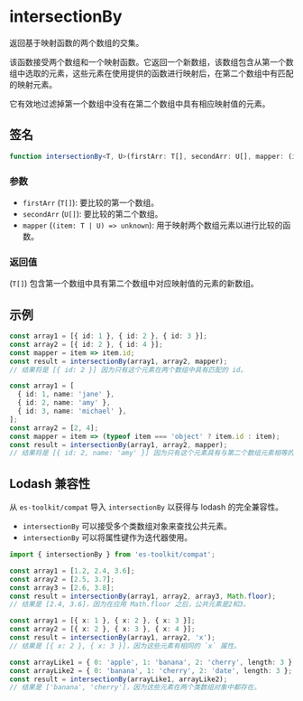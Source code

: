 # intersectionBy

返回基于映射函数的两个数组的交集。

该函数接受两个数组和一个映射函数。它返回一个新数组，该数组包含从第一个数组中选取的元素，这些元素在使用提供的函数进行映射后，在第二个数组中有匹配的映射元素。

它有效地过滤掉第一个数组中没有在第二个数组中具有相应映射值的元素。

## 签名

```typescript
function intersectionBy<T, U>(firstArr: T[], secondArr: U[], mapper: (item: T | U) => unknown): T[];
```

### 参数

- `firstArr` (`T[]`): 要比较的第一个数组。
- `secondArr` (`U[]`): 要比较的第二个数组。
- `mapper` (`(item: T | U) => unknown`): 用于映射两个数组元素以进行比较的函数。

### 返回值

(`T[]`) 包含第一个数组中具有第二个数组中对应映射值的元素的新数组。

## 示例

```typescript
const array1 = [{ id: 1 }, { id: 2 }, { id: 3 }];
const array2 = [{ id: 2 }, { id: 4 }];
const mapper = item => item.id;
const result = intersectionBy(array1, array2, mapper);
// 结果将是 [{ id: 2 }] 因为只有这个元素在两个数组中具有匹配的 id。

const array1 = [
  { id: 1, name: 'jane' },
  { id: 2, name: 'amy' },
  { id: 3, name: 'michael' },
];
const array2 = [2, 4];
const mapper = item => (typeof item === 'object' ? item.id : item);
const result = intersectionBy(array1, array2, mapper);
// 结果将是 [{ id: 2, name: 'amy' }] 因为只有这个元素具有与第二个数组元素相等的匹配 id。
```

## Lodash 兼容性

从 `es-toolkit/compat` 导入 `intersectionBy` 以获得与 lodash 的完全兼容性。

- `intersectionBy` 可以接受多个类数组对象来查找公共元素。
- `intersectionBy` 可以将属性键作为迭代器使用。

```typescript
import { intersectionBy } from 'es-toolkit/compat';

const array1 = [1.2, 2.4, 3.6];
const array2 = [2.5, 3.7];
const array3 = [2.6, 3.8];
const result = intersectionBy(array1, array2, array3, Math.floor);
// 结果是 [2.4, 3.6]，因为在应用 Math.floor 之后，公共元素是2和3。

const array1 = [{ x: 1 }, { x: 2 }, { x: 3 }];
const array2 = [{ x: 2 }, { x: 3 }, { x: 4 }];
const result = intersectionBy(array1, array2, 'x');
// 结果是 [{ x: 2 }, { x: 3 }]，因为这些元素有相同的 `x` 属性。

const arrayLike1 = { 0: 'apple', 1: 'banana', 2: 'cherry', length: 3 };
const arrayLike2 = { 0: 'banana', 1: 'cherry', 2: 'date', length: 3 };
const result = intersectionBy(arrayLike1, arrayLike2);
// 结果是 ['banana', 'cherry']，因为这些元素在两个类数组对象中都存在。
```
